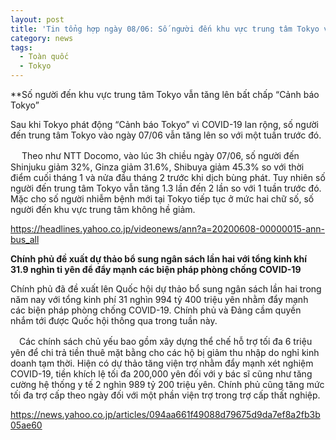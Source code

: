 ```yaml
---
layout: post
title: 'Tin tổng hợp ngày 08/06: Số người đến khu vực trung tâm Tokyo vẫn tăng lên bất chấp "Cảnh báo Tokyo"'
category: news
tags: 
  - Toàn quốc
  - Tokyo
---
```

**Số người đến khu vực trung tâm Tokyo vẫn tăng lên bất chấp “Cảnh báo Tokyo”

Sau khi Tokyo phát động “Cảnh báo Tokyo” vì COVID-19 lan rộng, số người đến trung tâm Tokyo vào ngày 07/06 vẫn tăng lên so với một tuần trước đó.

　 Theo như NTT Docomo, vào lúc 3h chiều ngày 07/06, số người đến Shinjuku giảm 32%, Ginza giảm 31.6%, Shibuya giảm 45.3% so với thời điểm cuối tháng 1 và nửa đầu tháng 2 trước khi dịch bùng phát. Tuy nhiên số người đến trung tâm Tokyo vẫn tăng 1.3 lần đến 2 lần so với 1 tuần trước đó. Mặc cho số người nhiễm bệnh mới tại Tokyo tiếp tục ở mức hai chữ số, số người đến khu vực trung tâm không hề giảm. 

<https://headlines.yahoo.co.jp/videonews/ann?a=20200608-00000015-ann-bus_all>

**Chính phủ đề xuất dự thảo bổ sung ngân sách lần hai với tổng kinh khí 31.9 nghìn tỉ yên để đẩy mạnh các biện pháp phòng chống COVID-19**

Chính phủ đã đề xuất lên Quốc hội dự thảo bổ sung ngân sách lần hai trong năm nay với tổng kinh phí 31 nghìn 994 tỷ 400 triệu yên nhằm đẩy mạnh các biện pháp phòng chống COVID-19. Chính phủ và Đảng cầm quyền nhắm tới được Quốc hội thông qua trong tuần này. 

　Các chính sách chủ yếu bao gồm xây dựng thể chế hỗ trợ tối đa 6 triệu yên để chi trả tiền thuê mặt bằng cho các hộ bị giảm thu nhập do nghỉ kinh doanh tạm thời. Hiện có dự thảo tăng viện trợ nhằm đẩy mạnh xét nghiệm COVID-19, tiền khích lệ tối đa 200,000 yên đối với y bác sĩ cũng như tăng cường hệ thống y tế 2 nghìn 989 tỷ 200 triệu yên. Chính phủ cũng tăng mức tối đa trợ cấp theo ngày đối với một phần viện trợ trong trợ cấp thất nghiệp.

<https://news.yahoo.co.jp/articles/094aa661f49088d79675d9da7ef8a2fb3b05ae60>

